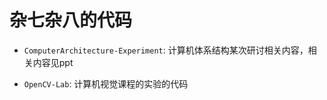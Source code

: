 # 杂七杂八的代码

* `ComputerArchitecture-Experiment`: 计算机体系结构某次研讨相关内容，相关内容见ppt

* `OpenCV-Lab`: 计算机视觉课程的实验的代码